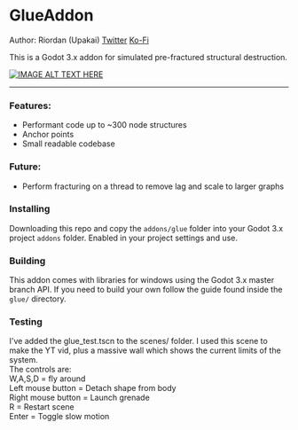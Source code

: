 # GlueAddon
Author: Riordan (Upakai)
[Twitter](https://twitter.com/RiordanCallil)
[Ko-Fi](https://ko-fi.com/upakai)

This is a Godot 3.x addon for simulated pre-fractured structural destruction.

[![IMAGE ALT TEXT HERE](https://img.youtube.com/vi/mpDvrJ0uqWQ/0.jpg)](https://youtu.be/mpDvrJ0uqWQ)



-------

### Features:
* Performant code up to ~300 node structures
* Anchor points
* Small readable codebase

### Future:
* Perform fracturing on a thread to remove lag and scale to larger graphs

### Installing
Downloading this repo and copy the ```addons/glue``` folder into your Godot 3.x project ```addons``` folder. Enabled in your project settings and use.

### Building
This addon comes with libraries for windows using the Godot 3.x master branch API. If you need to build your own follow the guide found inside the ```glue/``` directory.

### Testing
I've added the glue_test.tscn to the scenes/ folder. I used this scene to make the YT vid, plus a massive wall which shows the current limits of the system.
<br>The controls are:
<br>W,A,S,D = fly around
<br>Left mouse button = Detach shape from body
<br>Right mouse button = Launch grenade
<br>R = Restart scene
<br>Enter = Toggle slow motion